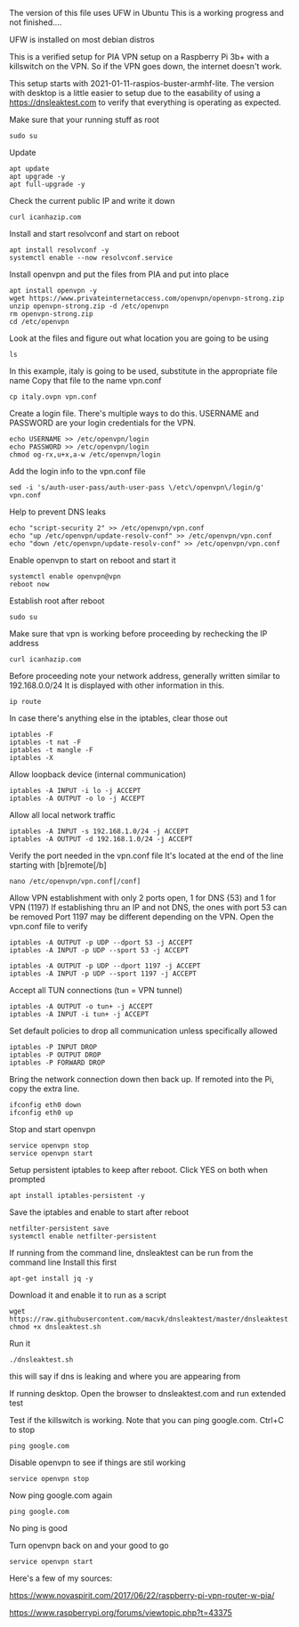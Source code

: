 The version of this file uses UFW in Ubuntu
This is a working progress and not finished....

UFW is installed on most debian distros


This is a verified setup for PIA VPN setup on a Raspberry Pi 3b+ with a killswitch on the VPN.  So if the VPN goes down, the internet doesn't work.

This setup starts with 2021-01-11-raspios-buster-armhf-lite.  The version with desktop is a little easier to setup due to the easability of using a https://dnsleaktest.com to verify that everything is operating as expected.

Make sure that your running stuff as root
```shell
sudo su
```


Update
```shell
apt update
apt upgrade -y 
apt full-upgrade -y 
```


Check the current public IP and write it down
```shell
curl icanhazip.com
```


Install and start resolvconf and start on reboot
```shell
apt install resolvconf -y
systemctl enable --now resolvconf.service
```


Install openvpn and put the files from PIA and put into place
```shell
apt install openvpn -y
wget https://www.privateinternetaccess.com/openvpn/openvpn-strong.zip
unzip openvpn-strong.zip -d /etc/openvpn
rm openvpn-strong.zip
cd /etc/openvpn
```


Look at the files and figure out what location you are going to be using
```shell
ls
```


In this example, italy is going to be used, substitute in the appropriate file name
Copy that file to the name vpn.conf
```shell
cp italy.ovpn vpn.conf
```


Create a login file.  There's multiple ways to do this.  USERNAME and PASSWORD are your login credentials for the VPN.
```shell
echo USERNAME >> /etc/openvpn/login
echo PASSWORD >> /etc/openvpn/login
chmod og-rx,u+x,a-w /etc/openvpn/login
```


Add the login info to the vpn.conf file
```shell
sed -i 's/auth-user-pass/auth-user-pass \/etc\/openvpn\/login/g' vpn.conf
```


Help to prevent DNS leaks
```shell
echo "script-security 2" >> /etc/openvpn/vpn.conf
echo "up /etc/openvpn/update-resolv-conf" >> /etc/openvpn/vpn.conf
echo "down /etc/openvpn/update-resolv-conf" >> /etc/openvpn/vpn.conf
```


Enable openvpn to start on reboot and start it
```shell
systemctl enable openvpn@vpn
reboot now
```


Establish root after reboot
```shell
sudo su
```


Make sure that vpn is working before proceeding by rechecking the IP address
```shell
curl icanhazip.com
```


Before proceeding note your network address, generally written similar to 192.168.0.0/24
It is displayed with other information in this.
```shell
ip route
```


In case there's anything else in the iptables, clear those out
```shell
iptables -F
iptables -t nat -F
iptables -t mangle -F
iptables -X
```


Allow loopback device (internal communication)
```shell
iptables -A INPUT -i lo -j ACCEPT
iptables -A OUTPUT -o lo -j ACCEPT
```


Allow all local network traffic
```shell
iptables -A INPUT -s 192.168.1.0/24 -j ACCEPT
iptables -A OUTPUT -d 192.168.1.0/24 -j ACCEPT
```


Verify the port needed in the vpn.conf file
It's located at the end of the line starting with [b]remote[/b]
```shell
nano /etc/openvpn/vpn.conf[/conf]
```

Allow VPN establishment with only 2 ports open, 1 for DNS {53) and 1 for VPN (1197)
If establishing thru an IP and not DNS, the ones with port 53 can be removed
Port 1197 may be different depending on the VPN.  Open the vpn.conf file to verify

```shell
iptables -A OUTPUT -p UDP --dport 53 -j ACCEPT
iptables -A INPUT -p UDP --sport 53 -j ACCEPT

iptables -A OUTPUT -p UDP --dport 1197 -j ACCEPT
iptables -A INPUT -p UDP --sport 1197 -j ACCEPT
```


Accept all TUN connections (tun = VPN tunnel)
```shell
iptables -A OUTPUT -o tun+ -j ACCEPT
iptables -A INPUT -i tun+ -j ACCEPT
```

Set default policies to drop all communication unless specifically allowed
```shell
iptables -P INPUT DROP
iptables -P OUTPUT DROP
iptables -P FORWARD DROP
```

Bring the network connection down then back up.
If remoted into the Pi, copy the extra line.
```shell
ifconfig eth0 down
ifconfig eth0 up

```

Stop and start openvpn 
```shell
service openvpn stop
service openvpn start

```

Setup persistent iptables to keep after reboot.
Click YES on both when prompted
```shell
apt install iptables-persistent -y
```

Save the iptables and enable to start after reboot
```shell
netfilter-persistent save
systemctl enable netfilter-persistent
```


If running from the command line, dnsleaktest can be run from the command line
Install this first
```shell
apt-get install jq -y
```


Download it and enable it to run as a script
```shell
wget https://raw.githubusercontent.com/macvk/dnsleaktest/master/dnsleaktest.sh
chmod +x dnsleaktest.sh
```


Run it
```shell
./dnsleaktest.sh
```
this will say if dns is leaking and where you are appearing from


If running desktop.  Open the browser to dnsleaktest.com and run extended test


Test if the killswitch is working.
Note that you can ping google.com.  Ctrl+C to stop
```shell
ping google.com
```


Disable openvpn to see if things are stil working
```shell
service openvpn stop
```


Now ping google.com again
```shell
ping google.com
```


No ping is good

Turn openvpn back on and your good to go
```shell
service openvpn start
```


Here's a few of my sources:

https://www.novaspirit.com/2017/06/22/raspberry-pi-vpn-router-w-pia/

https://www.raspberrypi.org/forums/viewtopic.php?t=43375
